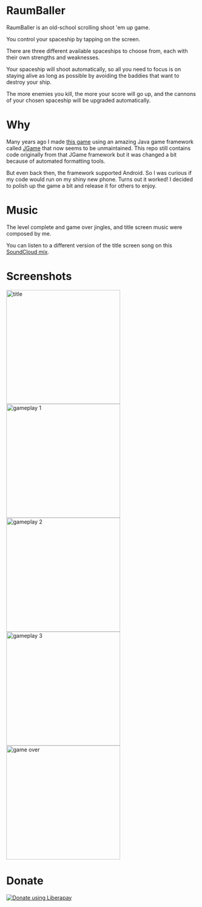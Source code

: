 # RaumBaller

RaumBaller is an old-school scrolling shoot 'em up game.

You control your spaceship by tapping on the screen.

There are three different available spaceships to choose from, each with their own strengths and
weaknesses.

Your spaceship will shoot automatically, so all you need to focus is on staying alive as long as
possible by avoiding the baddies that want to destroy your ship.

The more enemies you kill, the more your score will go up, and the cannons of your chosen spaceship
will be upgraded automatically.

# Why

Many years ago I made [this game](https://github.com/KaeruCT/pixelshooter) using an amazing Java game framework called
[JGame](http://www.13thmonkey.org/~boris/jgame/) that now seems to be unmaintained. This repo still
contains code originally from that JGame framework but it was changed a bit because of automated
formatting tools.

But even back then, the framework supported Android. So I was curious if my code would run on my
shiny new phone. Turns out it worked! I decided to polish up the game a bit and release it for
others to enjoy.

# Music

The level complete and game over jingles, and title screen music were composed by me.

You can listen to a different version of the title screen song on this
[SoundCloud mix](https://soundcloud.com/try_andy_beets/papaya-potential-mix-2021-deluxe-version).

# Screenshots

<img alt="title" src="./fastlane/metadata/android/en-US/images/phoneScreenshots/1.jpg" width="300"/> <img alt="gameplay 1" src="./fastlane/metadata/android/en-US/images/phoneScreenshots/2.jpg" width="300"/>
<img alt="gameplay 2" src="./fastlane/metadata/android/en-US/images/phoneScreenshots/3.jpg" width="300"/> <img alt="gameplay 3" src="./fastlane/metadata/android/en-US/images/phoneScreenshots/4.jpg" width="300"/>
<img alt="game over" src="./fastlane/metadata/android/en-US/images/phoneScreenshots/5.jpg" width="300"/>

# Donate

[![Donate using Liberapay](https://liberapay.com/assets/widgets/donate.svg)](https://liberapay.com/KaeruCT/donate)
